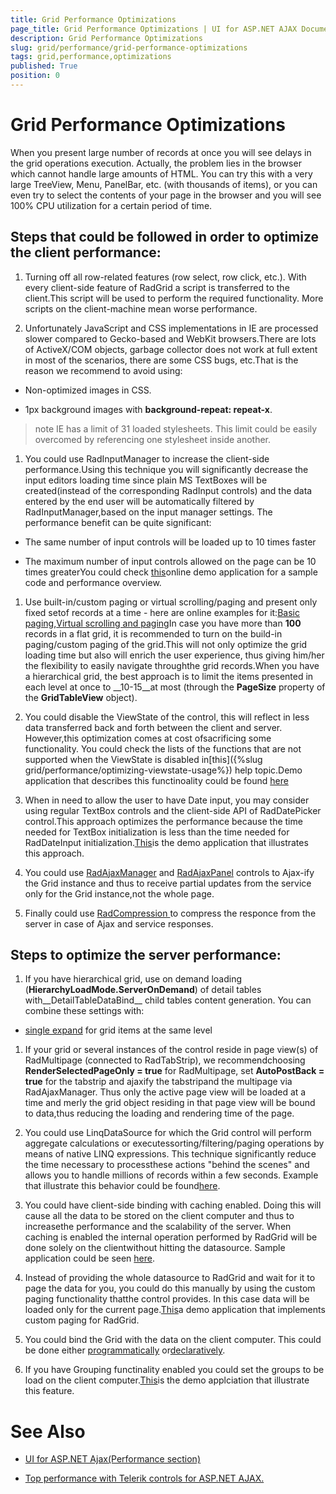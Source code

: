 ```yaml
---
title: Grid Performance Optimizations
page_title: Grid Performance Optimizations | UI for ASP.NET AJAX Documentation
description: Grid Performance Optimizations
slug: grid/performance/grid-performance-optimizations
tags: grid,performance,optimizations
published: True
position: 0
---
```


# Grid Performance Optimizations



When you present large number of records at once you will see delays in the grid operations execution. Actually, the problem lies in the browser	which cannot handle large amounts of HTML.	You can try this with a very large TreeView, Menu, PanelBar, etc. (with thousands of items),	or you can even try to select the contents of your page in the browser and you will see 100% CPU utilization for a certain period of time.

## Steps that could be followed in order to optimize the client performance:

1. Turning off all row-related features (row select, row click, etc.). With every client-side feature of RadGrid a script is transferred to the client.This script will be used to perform the required functionality. More scripts on the client-machine mean worse performance.

1. Unfortunately JavaScript and CSS implementations in IE are processed slower compared to Gecko-based and WebKit browsers.There are lots of ActiveX/COM objects, garbage collector does not work at full extent in most of the scenarios, there are some CSS bugs, etc.That is the reason we recommend to avoid using:

* Non-optimized images in CSS.

* 1px background images with __background-repeat: repeat-x__.

>note IE has a limit of 31 loaded stylesheets. This limit could be easily overcomed by referencing one stylesheet inside another.
>


1. You could use RadInputManager to increase the client-side performance.Using this technique you will significantly decrease the input editors loading time since plain MS TextBoxes will be created(instead of the corresponding RadInput controls) and the data entered by the end user will be automatically filtered by RadInputManager,based on the input manager settings. The performance benefit can be quite significant:

* The same number of input controls will be loaded up to 10 times faster

* The maximum number of input controls allowed on the page can be 10 times greaterYou could check [this](http://demos.telerik.com/aspnet-ajax/input/examples/radinputmanager/dynamicinputfiltersettings/defaultcs.aspx?product=grid)online demo application for a sample code and performance overview.

1. Use built-in/custom paging or virtual scrolling/paging and present only fixed setof records at a time - here are online examples for it:[Basic paging]( http://demos.telerik.com/aspnet-ajax/grid/examples/generalfeatures/paging/defaultcs.aspx	),[Virtual scrolling and paging]( http://demos.telerik.com/aspnet-ajax/grid/examples/client/virtualscrollpaging/defaultcs.aspx	)In case you have more than __100__ records in a flat grid, it is recommended to turn on the build-in paging/custom paging of the grid.This will not only optimize the grid loading time but also will enrich the user experience, thus giving him/her the flexibility to easily navigate throughthe grid records.When you have a hierarchical grid, the best approach is to limit the items presented in each level at once to __10-15__at most (through the __PageSize__ property of the __GridTableView__ object).

1. You could disable the ViewState of the control, this will reflect in less data transferred back and forth between the client and server. However,this optimization comes at cost ofsacrificing some functionality. You could check the lists of the functions that are not supported when the ViewState is disabled in[this]({%slug grid/performance/optimizing-viewstate-usage%}) help topic.Demo application that describes this functinoality could be found [here](http://demos.telerik.com/aspnet-ajax/grid/examples/programming/viewstate/defaultcs.aspx)

1. When in need to allow the user to have Date input, you may consider using regular TextBox controls and the client-side API of RadDatePicker control.This approach optimizes the performance because the time needed for TextBox initialization is less than the time needed for RadDateInput initialization.[This](http://demos.telerik.com/aspnet-ajax/calendar/examples/datepicker/shareddatepicker/defaultcs.aspx?product=grid)is the demo application that illustrates this approach.

1. You could use [RadAjaxManager](546BFFA1-0A6D-4ACF-83E2-02D9592E7857) and [RadAjaxPanel](98AA6439-D149-4F87-B60E-888CA1D89845) controls to Ajax-ify the Grid instance and thus to receive partial updates from the service only for the Grid instance,not the whole page.

1. Finally could use [RadCompression ](9230BCC0-D8C3-49F0-BF5E-137AAE1FF333) to compress the responce from the server in case of Ajax and service responses.

## Steps to optimize the server performance:

1. If you have hierarchical grid, use on demand loading (__HierarchyLoadMode.ServerOnDemand__) of detail tables with__DetailTableDataBind__ child tables content generation. You can combine these settings with:

* [single expand](http://www.telerik.com/help/aspnet-ajax/grid-single-expand-in-hierarchical-grid.html) for grid items at the same level

1. If your grid or several instances of the control reside in page view(s) of RadMultipage (connected to RadTabStrip), we recommendchoosing __RenderSelectedPageOnly = true__ for RadMultipage, set __AutoPostBack = true__ for the tabstrip and ajaxify the tabstripand the multipage via RadAjaxManager. Thus only the active page view will be loaded at a time and merly the grid object residing in that page view will be bound to data,thus reducing the loading and rendering time of the page.

1. You could use LinqDataSource for which the Grid control will perform aggregate calculations or executessorting/filtering/paging operations by means of native LINQ expressions. This technique significantly reduce the time necessary to processthese actions "behind the scenes" and allows you to handle millions of records within a few seconds. Example that illustrate this behavior could be found[here](http://demos.telerik.com/aspnet-ajax/grid/examples/performance/linq/defaultcs.aspx).

1. You could have client-side binding with caching enabled. Doing this will cause all the data to be stored on the client computer and thus to increasethe performance and the scalability of the server. When caching is enabled the internal operation performed by RadGrid will be done solely on the clientwithout hitting the datasource. Sample application could be seen [here](http://demos.telerik.com/aspnet-ajax/grid/examples/client/caching/defaultcs.aspx).

1. Instead of providing the whole datasource to RadGrid and wait for it to page the data for you, you could do this manually by using the custom paging functionality thatthe control provides. In this case data will be loaded only for the current page.[This]( http://demos.telerik.com/aspnet-ajax/grid/examples/programming/custompaging/defaultcs.aspx	)a demo application that implements custom paging for RadGrid.

1. You could bind the Grid with the data on the client computer. This could be done either [programmatically]( http://demos.telerik.com/aspnet-ajax/grid/examples/client/databinding/defaultcs.aspx	) or[declaratively]( http://demos.telerik.com/aspnet-ajax/grid/examples/client/declarativedatabinding/defaultcs.aspx	).

1. If you have Grouping functinality enabled you could set the groups to be load on the client computer.[This]( http://demos.telerik.com/aspnet-ajax/grid/examples/groupby/grouploadmodeclient/defaultcs.aspx	)is the demo applciation that illustrate this feature.

# See Also[](E20C1BC2-0E5F-47A9-A8A7-6EA3FD49F2F2)

 * [UI for ASP.NET Ajax(Performance section)](http://www.telerik.com/support/aspnet-ajax.aspx)

 * [Top performance with Telerik controls for ASP.NET AJAX.](http://www.telerik.com/products/aspnet-ajax/getting-started/top-performance.aspx)
